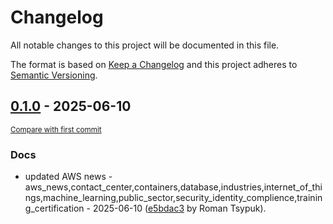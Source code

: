 # Changelog

All notable changes to this project will be documented in this file.

The format is based on [Keep a Changelog](http://keepachangelog.com/en/1.0.0/)
and this project adheres to [Semantic Versioning](http://semver.org/spec/v2.0.0.html).

<!-- insertion marker -->
## [0.1.0](https://github.com/tsypuk/aws-news/releases/tag/ver-2025-06-100.1.0) - 2025-06-10

<small>[Compare with first commit](https://github.com/tsypuk/aws-news/compare/c68e3328197967eaeef84d5e75b51174550ee0de...ver-2025-06-10)</small>

### Docs

- updated AWS news - aws_news,contact_center,containers,database,industries,internet_of_things,machine_learning,public_sector,security_identity_complience,training_certification - 2025-06-10 ([e5bdac3](https://github.com/tsypuk/aws-news/commit/e5bdac384dedb7069e5380220ca795834ff2de4a) by Roman Tsypuk).

